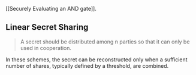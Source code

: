 [[Securely Evaluating an AND gate]].

## Linear Secret Sharing

> A secret should be distributed among n parties so that it can only be used in cooperation.

In these schemes, the secret can be reconstructed only when a sufficient number of shares, typically defined by a threshold, are combined.


